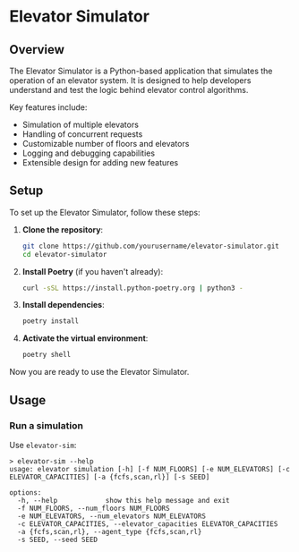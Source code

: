 # Elevator Simulator

## Overview

The Elevator Simulator is a Python-based application that simulates the operation of an elevator system. It is designed to help developers understand and test the logic behind elevator control algorithms.

Key features include:
- Simulation of multiple elevators
- Handling of concurrent requests
- Customizable number of floors and elevators
- Logging and debugging capabilities
- Extensible design for adding new features

## Setup

To set up the Elevator Simulator, follow these steps:

1. **Clone the repository**:
    ```sh
    git clone https://github.com/yourusername/elevator-simulator.git
    cd elevator-simulator
    ```

2. **Install Poetry** (if you haven't already):
    ```sh
    curl -sSL https://install.python-poetry.org | python3 -
    ```

3. **Install dependencies**:
    ```sh
    poetry install
    ```

4. **Activate the virtual environment**:
    ```sh
    poetry shell
    ```

Now you are ready to use the Elevator Simulator.

## Usage


### Run a simulation

Use `elevator-sim`:

```
> elevator-sim --help
usage: elevator simulation [-h] [-f NUM_FLOORS] [-e NUM_ELEVATORS] [-c ELEVATOR_CAPACITIES] [-a {fcfs,scan,rl}] [-s SEED]

options:
  -h, --help            show this help message and exit
  -f NUM_FLOORS, --num_floors NUM_FLOORS
  -e NUM_ELEVATORS, --num_elevators NUM_ELEVATORS
  -c ELEVATOR_CAPACITIES, --elevator_capacities ELEVATOR_CAPACITIES
  -a {fcfs,scan,rl}, --agent_type {fcfs,scan,rl}
  -s SEED, --seed SEED
  ```